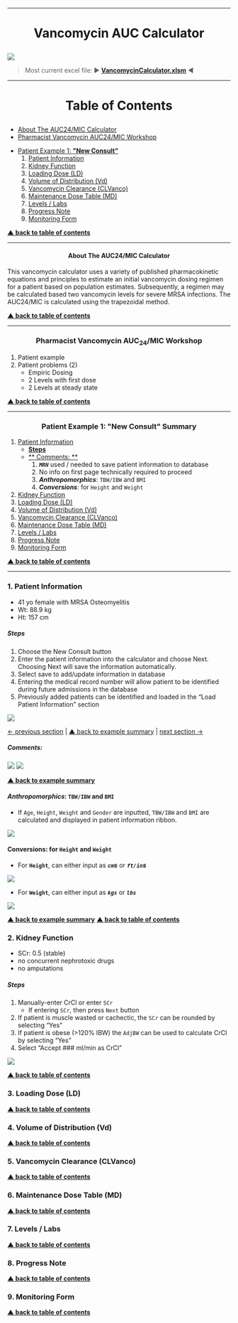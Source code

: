 --------------
# <p style="text-align:center">Vancomycin AUC Calculator</p>

![](Images/LandingPage00.png)

> Most current excel file: &#9658; <ins>**[VancomycinCalculator.xlsm](https://github.com/kpessa/vanco-auc/raw/master/VancomycinCalculator.xlsm)**</ins> &#9668;

--------------
# <p style="text-align:center">Table of Contents <a name="toc"></a></p>

* [About The AUC24/MIC Calculator](#about) 
* [Pharmacist Vancomycin AUC24/MIC Workshop](#workshop)

- [Patient Example 1: **"New Consult"**](#ex1)
	1. [Patient Information](#ptinfo)
	2. [Kidney Function](#kidney)
	3. [Loading Dose (LD)](#ld)
	4. [Volume of Distribution (Vd)](#vd)
	5. [Vancomycin Clearance (CLVanco)](#clvanco)
	6. [Maintenance Dose Table (MD)](#md)
	7. [Levels / Labs](#labs)
	8. [Progress Note](#note)
	9. [Monitoring Form](#form)

**[&#9650; <ins>back to table of contents</ins>](#toc)**

--------------
#### <p style="text-align:center">About The AUC24/MIC Calculator <a name="about"></a></p>

This vancomycin calculator uses a variety of published pharmacokinetic equations and principles to estimate an initial vancomycin dosing regimen for a patient based on population estimates. Subsequently, a regimen may be calculated based two vancomycin levels for severe MRSA infections. The AUC24/MIC is calculated using the trapezoidal method.

**[&#9650; <ins>back to table of contents</ins>](#toc)**

--------------
### <p style="text-align:center">Pharmacist Vancomycin AUC<sub>24</sub>/MIC Workshop <a name="workshop"></a></p>
1. Patient example
2. Patient problems (2)
	- Empiric Dosing
	- 2 Levels with first dose
	- 2 Levels at steady state

**[&#9650; <ins>back to table of contents</ins>](#toc)**

--------------
### <p style="text-align:center">Patient Example 1: **"New Consult"** Summary<a name="ex1"></a></p>
1. [Patient Information](#ptinfo)
	- [**Steps**](#ptinfosteps)
	- [** Comments: **](#ptinfocomments) 
		1. ***`MRN`*** used / needed to save patient information to database
		2. No info on first page technically required to proceed
		3. ***Anthropomorphics***: `TBW/IBW` and `BMI`
		4. ***Conversions***: for `Height` and `Weight`
2. [Kidney Function](#kidney)
3. [Loading Dose (LD)](#ld)
4. [Volume of Distribution (Vd)](#vd)
5. [Vancomycin Clearance (CLVanco)](#clvanco)
6. [Maintenance Dose Table (MD)](#md) 
7. [Levels / Labs](#labs)
8. [Progress Note](#note)
9. [Monitoring Form](#form)



**[&#9650; <ins>back to table of contents</ins>](#toc)**

--------------
### 1. Patient Information <a name=ptinfo></a>
* 41 yo female with MRSA Osteomyelitis
* Wt: 88.9 kg
* Ht: 157 cm

##### Steps <a name=ptinfosteps></a>

1. Choose the New Consult button
2. Enter the patient information into the calculator and choose Next. Choosing Next will save the information automatically.
3. Select save to add/update information in database 
4. Entering the medical record number will allow patient to be identified during future admissions in the database
5. Previously added patients can be identified and loaded in the “Load Patient Information” section

![](Images/ptinfo0.png)

[&#8592; previous section](#ex1) | [&#9650; back to example summary](#ex1) | [next section &#8594;](#ptinfocomments)

##### **Comments:** <a name=ptinfocomments></a>
 
![](Images/ptinfo11.png)
![](Images/ptinfo2.png)

**[&#9650; <ins>back to example summary</ins>](#ex1)**

#### ***Anthropomorphics***: `TBW/IBW` and `BMI`
* If `Age`, `Height`, `Weight` and `Gender` are inputted, `TBW/IBW` and `BMI` are calculated and displayed in patient information ribbon.

![](Images/ptinfo_bmi.png)

#### Conversions: for `Height` and `Weight`

- For **`Height`**, can either input as ***`cm`s*** or ***`ft/in`s***

![](Images/ptinfo3.png)

- For **`Weight`**, can either input as ***`kgs`*** or ***`lbs`***

![](Images/ptinfo4.png)

**[&#9650; <ins>back to example summary</ins>](#ex1)**
**[&#9650; <ins>back to table of contents</ins>](#toc)**
### 2. Kidney Function <a name=kidney></a>
* SCr: 0.5 (stable)
* no concurrent nephrotoxic drugs
* no amputations

##### Steps <a name=kidneysteps></a>
1. Manually-enter CrCl or enter `SCr`
	* If entering `SCr`, then press `Next` button
2. If patient is muscle wasted or cachectic, the `SCr` can be rounded by selecting “Yes”
3. If patient is obese (>120% IBW) the `AdjBW` can be used to calculate CrCl by selecting “Yes”
4. Select “Accept ### ml/min as CrCl” 

![](Images/kidney000.png)

**[&#9650; <ins>back to table of contents</ins>](#toc)**
### 3. Loading Dose (LD) <a name=ld></a>
**[&#9650; <ins>back to table of contents</ins>](#toc)**
### 4. Volume of Distribution (Vd) <a name=vd></a>
**[&#9650; <ins>back to table of contents</ins>](#toc)**
### 5. Vancomycin Clearance (CLVanco) <a name=clvanco></a>
**[&#9650; <ins>back to table of contents</ins>](#toc)**
### 6. Maintenance Dose Table (MD) <a name=md></a> 
**[&#9650; <ins>back to table of contents</ins>](#toc)**
### 7. Levels / Labs <a name=labs></a>
**[&#9650; <ins>back to table of contents</ins>](#toc)**
### 8. Progress Note <a name=note></a>
**[&#9650; <ins>back to table of contents</ins>](#toc)**
### 9. Monitoring Form <a name=form></a>
**[&#9650; <ins>back to table of contents</ins>](#toc)**